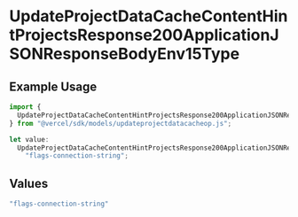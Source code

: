 # UpdateProjectDataCacheContentHintProjectsResponse200ApplicationJSONResponseBodyEnv15Type

## Example Usage

```typescript
import {
  UpdateProjectDataCacheContentHintProjectsResponse200ApplicationJSONResponseBodyEnv15Type,
} from "@vercel/sdk/models/updateprojectdatacacheop.js";

let value:
  UpdateProjectDataCacheContentHintProjectsResponse200ApplicationJSONResponseBodyEnv15Type =
    "flags-connection-string";
```

## Values

```typescript
"flags-connection-string"
```
